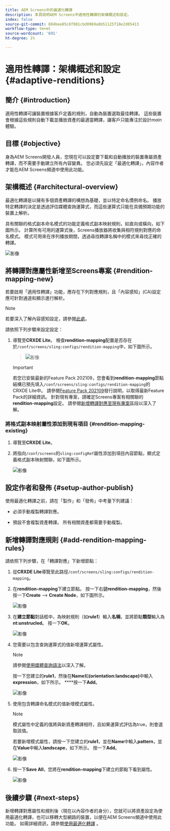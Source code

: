 ```yaml
---
title: AEM Screens中的最適化轉譯
description: 本頁說明AEM Screens中適用性轉譯的架構概述和設定。
index: false
source-git-commit: 884bee85c6f081cbd0969a8b51125f18e2d85413
workflow-type: tm+mt
source-wordcount: '691'
ht-degree: 1%

---
```



# 適用性轉譯：架構概述和設定 {#adaptive-renditions}

## 簡介 {#introduction}

適用性轉譯可讓裝置根據客戶定義的規則，自動為裝置選取最佳轉譯。 這些裝置會根據這些規則自動下載並播放資產的最適當轉譯，讓客戶只能專注於設計&#x200B;*main*&#x200B;體驗。

## 目標 {#objective}

身為AEM Screens開發人員，您現在可以設定要下載和自動播放的裝置專屬資產轉譯，而不需要手動建立所有內容變異。 您必須先設定「最適化轉譯」，內容作者才能在AEM Screens頻道中使用此功能。

## 架構概述 {#architectural-overview}

最適化轉譯是以擁有多個資產轉譯的構想為基礎，並以特定命名慣例命名。 播放特定轉譯的決定是透過評估媒體查詢運算式，而這些運算式只能在具備預期功能的裝置上解析。

具有關聯的格式副本命名模式的功能定義格式副本映射規則，如直向或橫向，如下圖所示。 計算所有可用的運算式後，Screens播放器將收集與相符規則對應的命名模式。 模式可用來在序列播放期間，透過尋找轉譯名稱中的模式來尋找正確的轉譯。

![影像](/help/user-guide/assets/adaptive-renditions/adaptive-renditions.png)

## 將轉譯對應屬性新增至Screens專案 {#rendition-mapping-new}

若要啟用「適用性轉譯」功能，應存在下列對應規則，且「內容感知」(CA)設定應可針對通道和顯示進行解析。

>[!NOTE]
>若要深入了解內容感知設定，請參閱[此處](https://sling.apache.org/documentation/bundles/context-aware-configuration/context-aware-configuration.html)。

請依照下列步驟來設定設定：

1. 導覽至&#x200B;**CRXDE Lite**。 檢查&#x200B;**rendition-mapping**&#x200B;配置是否存在於`/conf/screens/sling:configs/rendition-mapping`中，如下圖所示。

   >![影像](/help/user-guide/assets/adaptive-renditions/mapping-rules1.png)

   >[!IMPORTANT]
   >若您已安裝最新的Feature Pack 202109，您會看到&#x200B;**rendition-mapping**&#x200B;節點結構已預先填入`/conf/screens/sling:configs/rendition-mapping`的CRXDE Lite中。 請參閱[Feature Pack 202109](/help/user-guide/release-notes-fp-202109.md)發行說明，以取得最新Feature Pack的詳細資訊。
   >針對現有專案，請確定Screens專案有相關聯的&#x200B;**rendition-mapping**&#x200B;設定。 請參閱[新增轉譯對應至現有專案](#rendition-mapping-existing)區段以深入了解。

### 將格式副本映射屬性添加到現有項目 {#rendition-mapping-existing}

1. 導覽至&#x200B;**CRXDE Lite**。

1. 將指向`/conf/screens`的`sling:configRef`屬性添加到項目內容節點，顯式定義格式副本映射關聯，如下圖所示。

   ![影像](/help/user-guide/assets/adaptive-renditions/renditon-mapping2.png)


## 設定作者和發佈 {#setup-author-publish}

使用最適化轉譯之前，請在「製作」和「發佈」中考量下列建議：

* 必須手動複製轉譯對應。

* 預設不會複製資產轉譯。 所有相關資產都需要手動複製。

## 新增轉譯對應規則 {#add-rendition-mapping-rules}

請依照下列步驟，在「轉譯對應」下新增節點：

1. 從&#x200B;**CRXDE Lite**&#x200B;導覽至此路徑`/conf/screens/sling:configs/rendition-mapping`。

1. 在&#x200B;**rendition-mapping**&#x200B;下建立節點。 按一下右鍵&#x200B;**rendition-mapping**，然後按一下&#x200B;**Create** —> **Create Node**，如下圖所示。

   ![影像](/help/user-guide/assets/adaptive-renditions/add-node1.png)

1. 在&#x200B;**建立節點**&#x200B;對話框中，為映射規則（如&#x200B;**rule1**）輸入&#x200B;**名稱**，並將節點&#x200B;**類型**&#x200B;輸入為&#x200B;**nt:unstrucled**。 按一下&#x200B;**OK**。

   ![影像](/help/user-guide/assets/adaptive-renditions/add-node2.png)


1. 您需要以包含查詢運算式的值新增運算式屬性。

   >[!NOTE]
   >請參閱[使用媒體查詢語法](https://developer.mozilla.org/en-US/docs/Web/CSS/Media_Queries/Using_media_queries)以深入了解。

   按一下您建立的&#x200B;**rule1**，然後在&#x200B;**Name**&#x200B;和&#x200B;**(orientation:landscape)**&#x200B;中輸入&#x200B;**expression**，如下所示。 ****&#x200B;按一下&#x200B;**Add**。

   ![影像](/help/user-guide/assets/adaptive-renditions/add-node3.png)

1. 使用包含轉譯命名模式的值新增模式屬性。

   >[!NOTE]
   >模式屬性中定義的值將與新資產轉譯相符，且如果運算式評估為true，則會選取該值。

   若要新增模式屬性，請按一下您建立的&#x200B;**rule1**，並在&#x200B;**Name**&#x200B;中輸入&#x200B;**pattern**，並在&#x200B;**Value**&#x200B;中輸入&#x200B;**landscape**，如下所示。 按一下&#x200B;**Add**。

   ![影像](/help/user-guide/assets/adaptive-renditions/add-node4.png)

1. 按一下&#x200B;**Save All**，您將在&#x200B;**rendition-mapping**&#x200B;下建立的節點下看到屬性。

   ![影像](/help/user-guide/assets/adaptive-renditions/add-node5.png)


## 後續步驟 {#next-steps}

新增轉譯對應屬性和規則後（現在以內容作者的身分），您就可以將資產設定為使用最適化轉譯，也可以移轉大型網路的裝置，以便在AEM Screens頻道中使用此功能。 如需詳細資訊，請參閱[使用最適化轉譯](/help/user-guide/using-adaptive-renditions.md) 。
